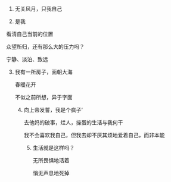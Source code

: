 1.  无关风月，只我自己

2. 是我

看清自己当前的位置

众望所归，还有那么大的压力吗？

宁静、淡泊、致远

3. 我有一所房子，面朝大海

   春暖花开

   不似之前所想，异于字面

   4. 向上帝发誓，我是个疯子‘

      去他妈的破事，烂人，操蛋的生活与我何干

      我不会喜欢我自己，但我去却不厌其烦地爱着自己，而非本能

      5. 生活就是这样吗？

         无所畏惧地活着

         悄无声息地死掉